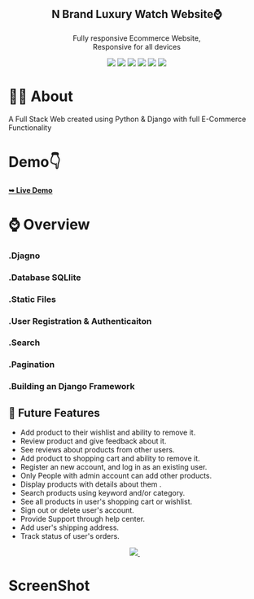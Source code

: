 
<div align="center">
  
  <h2 align="center">N Brand Luxury Watch Website⌚</h2>

  Fully responsive Ecommerce Website, <br />Responsive for all devices
  
<img src="https://img.shields.io/badge/Django-239120?logo=django&logoColor=white" />
<img src="https://img.shields.io/badge/SQL%20Server-CC2927?logo=microsoft-sql-server&logoColor=white" />
<img src="https://img.shields.io/badge/html5-E34F26?logo=html5&logoColor=white" />
<img src="https://img.shields.io/badge/css3-1572B6?logo=css3&logoColor=white" />
<img src="https://img.shields.io/badge/bootstrap-563D7C?logo=bootstrap&logoColor=white" />
<img src="https://img.shields.io/badge/Github-181717?logo=github&logoColor=white" />
  
</div>

#  👨‍💻 About
A Full Stack Web created using Python & Django with full E-Commerce Functionality
<br>

#  Demo👇
 <a href="https://nazimnazar.pythonanywhere.com/"><strong>➥ Live Demo</strong></a>

# ⌚ Overview
### .Djagno 
### .Database SQLlite
### .Static Files
### .User Registration & Authenticaiton
### .Search
### .Pagination
### .Building an Django  Framework 


## 🧠  Future Features

- Add product to their wishlist and ability to remove it.
- Review product and give feedback about it.
- See reviews about products from other users.
- Add product to shopping cart and ability to remove it.
- Register an new account, and log in as an existing user.
- Only People with admin account can add other products.
- Display products with details about them .
- Search products using keyword and/or category.
- See all products in user's shopping cart or wishlist.
- Sign out or delete user's account.
- Provide Support through help center.
- Add user's shipping address.
- Track status of user's orders.
<p align='center'>
    
  <a href="https://www.linkedin.com/in/nazim-n-nazar-94113b243/">
    <img src="https://img.shields.io/badge/linkedin-%230077B5.svg?&style=for-the-badge&logo=linkedin&logoColor=white" />
  </a>&nbsp;&nbsp;  
</p>


# ScreenShot
